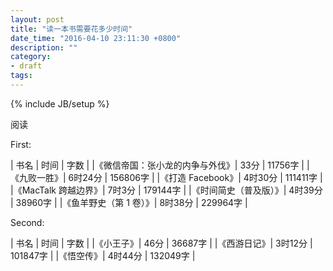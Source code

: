 ```yaml
---
layout: post
title: "读一本书需要花多少时间"
date_time: "2016-04-10 23:11:30 +0800"
description: ""
category:
- draft
tags:
---
```

{% include JB/setup %}

阅读

First:

| 书名 | 时间 | 字数 |
|《微信帝国：张小龙的内争与外伐》| 33分 | 11756字 |
|《九败一胜》| 6时24分 | 156806字 |
|《打造 Facebook》| 4时30分 | 111411字 |
|《MacTalk 跨越边界》| 7时3分 | 179144字 |
|《时间简史（普及版）》| 4时39分 | 38960字 |
|《鱼羊野史（第 1 卷）》| 8时38分 | 229964字 |

Second:

| 书名 | 时间 | 字数 |
|《小王子》| 46分 | 36687字 |
|《西游日记》| 3时12分 | 101847字 |
|《悟空传》| 4时44分 | 132049字 |
